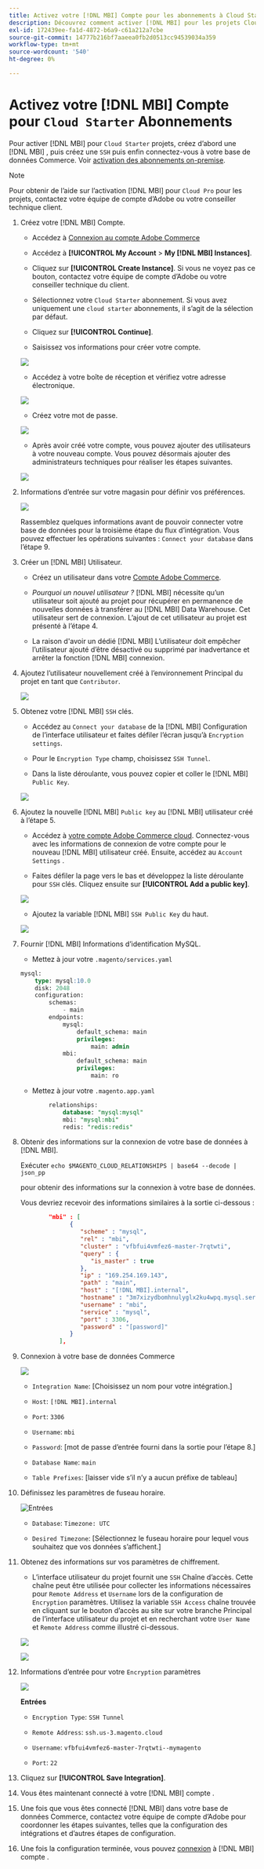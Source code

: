```yaml
---
title: Activez votre [!DNL MBI] Compte pour les abonnements à Cloud Starter
description: Découvrez comment activer [!DNL MBI] pour les projets Cloud Starter.
exl-id: 172439ee-fa1d-4872-b6a9-c61a212a7cbe
source-git-commit: 14777b216bf7aaeea0fb2d0513cc94539034a359
workflow-type: tm+mt
source-wordcount: '540'
ht-degree: 0%

---
```


# Activez votre [!DNL MBI] Compte pour `Cloud Starter` Abonnements

Pour activer [!DNL MBI] pour `Cloud Starter` projets, créez d’abord une [!DNL MBI] , puis créez une `SSH` puis enfin connectez-vous à votre base de données Commerce. Voir [activation des abonnements on-premise](../getting-started/onpremise-activation.md).

>[!NOTE]
>
>Pour obtenir de l’aide sur l’activation [!DNL MBI] pour `Cloud Pro` pour les projets, contactez votre équipe de compte d’Adobe ou votre conseiller technique client.

1. Créez votre [!DNL MBI] Compte.

   - Accédez à [Connexion au compte Adobe Commerce](https://account.magento.com/customer/account/login)

   - Accédez à **[!UICONTROL My Account** > **My [!DNL MBI] Instances]**.

   - Cliquez sur **[!UICONTROL Create Instance]**. Si vous ne voyez pas ce bouton, contactez votre équipe de compte d’Adobe ou votre conseiller technique du client.

   - Sélectionnez votre `Cloud Starter` abonnement. Si vous avez uniquement une `cloud starter` abonnements, il s’agit de la sélection par défaut.

   - Cliquez sur **[!UICONTROL Continue]**.

   - Saisissez vos informations pour créer votre compte.

   ![](../assets/create-account-2.png)

   - Accédez à votre boîte de réception et vérifiez votre adresse électronique.

   ![](../assets/create-account-3.png)

   - Créez votre mot de passe.

   ![](../assets/create-account-4.png)

   - Après avoir créé votre compte, vous pouvez ajouter des utilisateurs à votre nouveau compte. Vous pouvez désormais ajouter des administrateurs techniques pour réaliser les étapes suivantes.

   ![](../assets/create-account-5.png)

1. Informations d’entrée sur votre magasin pour définir vos préférences.

   ![](../assets/create-account-6.png)

   Rassemblez quelques informations avant de pouvoir connecter votre base de données pour la troisième étape du flux d’intégration. Vous pouvez effectuer les opérations suivantes : `Connect your database` dans l’étape 9.

1. Créer un [!DNL MBI] Utilisateur.

   - Créez un utilisateur dans votre [Compte Adobe Commerce](https://account.magento.com/customer/account/login).

   - _Pourquoi un nouvel utilisateur ?_ [!DNL MBI] nécessite qu’un utilisateur soit ajouté au projet pour récupérer en permanence de nouvelles données à transférer au [!DNL MBI] Data Warehouse. Cet utilisateur sert de connexion. L’ajout de cet utilisateur au projet est présenté à l’étape 4.

   - La raison d&#39;avoir un dédié [!DNL MBI] L’utilisateur doit empêcher l’utilisateur ajouté d’être désactivé ou supprimé par inadvertance et arrêter la fonction [!DNL MBI] connexion.

1. Ajoutez l’utilisateur nouvellement créé à l’environnement Principal du projet en tant que `Contributor`.

   ![](../assets/create-account-7.png)

1. Obtenez votre [!DNL MBI] `SSH` clés.

   - Accédez au `Connect your database` de la [!DNL MBI] Configuration de l’interface utilisateur et faites défiler l’écran jusqu’à `Encryption settings`.

   - Pour le `Encryption Type` champ, choisissez `SSH Tunnel`.

   - Dans la liste déroulante, vous pouvez copier et coller le [!DNL MBI] `Public Key`.

   ![](../assets/create-account-8.png)

1. Ajoutez la nouvelle [!DNL MBI] `Public key` au [!DNL MBI] utilisateur créé à l’étape 5.

   - Accédez à [votre compte Adobe Commerce cloud](https://account.magento.com/cloud/customer/login/). Connectez-vous avec les informations de connexion de votre compte pour le nouveau [!DNL MBI] utilisateur créé. Ensuite, accédez au `Account Settings` .

   - Faites défiler la page vers le bas et développez la liste déroulante pour `SSH` clés. Cliquez ensuite sur **[!UICONTROL Add a public key]**.

   ![](../assets/create-account-9.png)

   - Ajoutez la variable [!DNL MBI] `SSH Public Key` du haut.

   ![](../assets/create-account-10.png)

1. Fournir [!DNL MBI] Informations d’identification MySQL.

   - Mettez à jour votre `.magento/services.yaml`

   ```sql
   mysql:
       type: mysql:10.0
       disk: 2048
       configuration:
           schemas:
               - main
           endpoints:
               mysql:
                   default_schema: main
                   privileges:
                       main: admin
               mbi:
                   default_schema: main
                   privileges:
                       main: ro
   ```

   - Mettez à jour votre `.magento.app.yaml`

   ```sql
           relationships:
               database: "mysql:mysql"
               mbi: "mysql:mbi"
               redis: "redis:redis"
   ```

1. Obtenir des informations sur la connexion de votre base de données à [!DNL MBI].

   Exécuter
   `echo $MAGENTO_CLOUD_RELATIONSHIPS | base64 --decode | json_pp`

   pour obtenir des informations sur la connexion à votre base de données.

   Vous devriez recevoir des informations similaires à la sortie ci-dessous :

   ```json
           "mbi" : [
                 {
                    "scheme" : "mysql",
                    "rel" : "mbi",
                    "cluster" : "vfbfui4vmfez6-master-7rqtwti",
                    "query" : {
                       "is_master" : true
                    },
                    "ip" : "169.254.169.143",
                    "path" : "main",
                    "host" : "[!DNL MBI].internal",
                    "hostname" : "3m7xizydbomhnulyglx2ku4wpq.mysql.service._.magentosite.cloud",
                    "username" : "mbi",
                    "service" : "mysql",
                    "port" : 3306,
                    "password" : "[password]"
                 }
              ],
   ```

1. Connexion à votre base de données Commerce

   ![](../assets/create-account-11.png)

   - `Integration Name`: [Choisissez un nom pour votre intégration.]

   - `Host`: `[!DNL MBI].internal`

   - `Port`: `3306`

   - `Username`: `mbi`

   - `Password`: [mot de passe d’entrée fourni dans la sortie pour l’étape 8.]

   - `Database Name`: `main`

   - `Table Prefixes`: [laisser vide s’il n’y a aucun préfixe de tableau]

1. Définissez les paramètres de fuseau horaire.

   ![Entrées](../assets/create-account-12.png)

   - `Database`: `Timezone: UTC`

   - `Desired Timezone`: [Sélectionnez le fuseau horaire pour lequel vous souhaitez que vos données s’affichent.]

1. Obtenez des informations sur vos paramètres de chiffrement.

   - L’interface utilisateur du projet fournit une `SSH` Chaîne d’accès. Cette chaîne peut être utilisée pour collecter les informations nécessaires pour `Remote Address` et `Username` lors de la configuration de `Encryption` paramètres. Utilisez la variable `SSH Access` chaîne trouvée en cliquant sur le bouton d’accès au site sur votre branche Principal de l’interface utilisateur du projet et en recherchant votre `User Name` et `Remote Address` comme illustré ci-dessous.

   ![](../assets/create-account-13.png)

   ![](../assets/create-account-14.png)

1. Informations d’entrée pour votre `Encryption` paramètres

   ![](../assets/create-account-15.png)

   **Entrées**

   - `Encryption Type`: `SSH Tunnel`

   - `Remote Address`: `ssh.us-3.magento.cloud`

   - `Username`: `vfbfui4vmfez6-master-7rqtwti--mymagento`

   - `Port`: `22`

1. Cliquez sur **[!UICONTROL Save Integration]**.

1. Vous êtes maintenant connecté à votre [!DNL MBI] compte .

1. Une fois que vous êtes connecté [!DNL MBI] dans votre base de données Commerce, contactez votre équipe de compte d’Adobe pour coordonner les étapes suivantes, telles que la configuration des intégrations et d’autres étapes de configuration.

1. Une fois la configuration terminée, vous pouvez [connexion](../getting-started/sign-in.md) à [!DNL MBI] compte .
